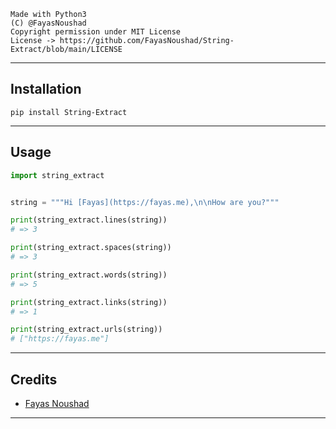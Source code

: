 ```
Made with Python3
(C) @FayasNoushad
Copyright permission under MIT License
License -> https://github.com/FayasNoushad/String-Extract/blob/main/LICENSE
```

---

## Installation

```
pip install String-Extract
```

---

## Usage

```py
import string_extract


string = """Hi [Fayas](https://fayas.me),\n\nHow are you?"""

print(string_extract.lines(string))
# => 3

print(string_extract.spaces(string))
# => 3

print(string_extract.words(string))
# => 5

print(string_extract.links(string))
# => 1

print(string_extract.urls(string))
# ["https://fayas.me"]
```

---

## Credits

- [Fayas Noushad](https://github.com/FayasNoushad)

---
